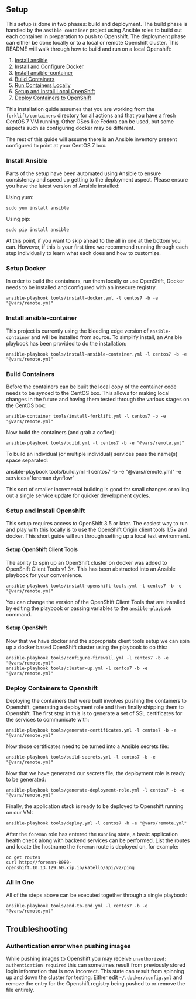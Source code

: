 ## Setup

This setup is done in two phases: build and deployment. The build phase is handled by the `ansible-container` project using Ansible roles to build out each container in preparation to push to Openshift. The deployment phase can either be done locally or to a local or remote Openshift cluster. This README will walk through how to build and run on a local Openshift:

  1. [Install ansible](#install-ansible)
  2. [Install and Configure Docker](#setup-docker)
  3. [Install ansible-container](#install-ansible-container)
  4. [Build Containers](#build-containers)
  5. [Run Containers Locally](#run-containers-locally)
  6. [Setup and Install Local OpenShift](#setup-and-install-openshift)
  7. [Deploy Containers to OpenShift](#deploy-containers-to-openshift)

This installation guide assumes that you are working from the `forklift/containers` directory for all actions and that you have a fresh CentOS 7 VM running. Other OSes like Fedora can be used, but some aspects such as configuring docker may be different.

The rest of this guide will assume there is an Ansible inventory present configured to point at your CentOS 7 box.

### Install Ansible

Parts of the setup have been automated using Ansible to ensure consistency and speed up getting to the deployment aspect. Please ensure you have the latest version of Ansible installed:

Using yum:

    sudo yum install ansible

Using pip:

    sudo pip install ansible

At this point, if you want to skip ahead to the all in one at the bottom you can. However, if this is your first time we recommend running through each step individually to learn what each does and how to customize.

### Setup Docker

In order to build the containers, run them locally or use OpenShift, Docker needs to be installed and configured with an insecure registry.

    ansible-playbook tools/install-docker.yml -l centos7 -b -e "@vars/remote.yml"

### Install ansible-container

This project is currently using the bleeding edge version of `ansible-container` and will be installed from source. To simplify install, an Ansible playbook has been provided to do the installation:

    ansible-playbook tools/install-ansible-container.yml -l centos7 -b -e "@vars/remote.yml"

### Build Containers

Before the containers can be built the local copy of the container code needs to be synced to the CentOS box. This allows for making local changes in the future and having them tested through the various stages on the CentOS box:

    ansible-container tools/install-forklift.yml -l centos7 -b -e "@vars/remote.yml"

Now build the containers (and grab a coffee):

    ansible-playbook tools/build.yml -l centos7 -b -e "@vars/remote.yml"

To build an individual (or multiple individual) services pass the name(s) space separated:

   ansible-playbook tools/build.yml -l centos7 -b -e "@vars/remote.yml" -e services='foreman dynflow'

This sort of smaller incremental building is good for small changes or rolling out a single service update for quicker development cycles.

### Setup and Install Openshift

This setup requires access to OpenShift 3.5 or later. The easiest way to run and play with this locally is to use the OpenShift Origin client tools 1.5+ and docker. This short guide will run through setting up a local test environment.

#### Setup OpenShift Client Tools

The ability to spin up an OpenShift cluster on docker was added to OpenShift Client Tools v1.3+. This has been abstracted into an Ansible playbook for your convenience.

    ansible-playbook tools/install-openshift-tools.yml -l centos7 -b -e "@vars/remote.yml"

You can change the version of the OpenShift Client Tools that are installed by editing the playbook or passing variables to the `ansible-playbook` command.

#### Setup OpenShift

Now that we have docker and the appropriate client tools setup we can spin up a docker based OpenShift cluster using the playbook to do this:

    ansible-playbook tools/configure-firewall.yml -l centos7 -b -e "@vars/remote.yml"
    ansible-playbook tools/cluster-up.yml -l centos7 -b -e "@vars/remote.yml"

### Deploy Containers to Openshift

Deploying the containers that were built involves pushing the containers to Openshift, generating a deployment role and then finally shipping them to Openshift. The first step in this is to generate a set of SSL certificates for the services to communicate with:

    ansible-playbook tools/generate-certificates.yml -l centos7 -b -e "@vars/remote.yml"

Now those certificates need to be turned into a Ansible secrets file:

    ansible-playbook tools/build-secrets.yml -l centos7 -b -e "@vars/remote.yml"

Now that we have generated our secrets file, the deployment role is ready to be generated:

    ansible-playbook tools/generate-deployment-role.yml -l centos7 -b -e "@vars/remote.yml"

Finally, the application stack is ready to be deployed to Openshift running on our VM:

    ansible-playbook tools/deploy.yml -l centos7 -b -e "@vars/remote.yml"

After the `foreman` role has entered the `Running` state, a basic application health check along with backend services can be performed. List the routes and locate the hostname the `foreman` route is deployed on, for example:

    oc get routes
    curl http://foreman-8080-openshift.10.13.129.60.xip.io/katello/api/v2/ping

### All In One

All of the steps above can be executed together through a single playbook:

    ansible-playbook tools/end-to-end.yml -l centos7 -b -e "@vars/remote.yml"

## Troubleshooting

### Authentication error when pushing images

While pushing images to Openshift you may receive `unauthorized: authentication required` this can sometimes result from previously stored login information that is now incorrect. This state can result from spinning up and down the cluster for testing. Either edit `~/.docker/config.yml` and remove the entry for the Openshift registry being pushed to or remove the file entirely.


